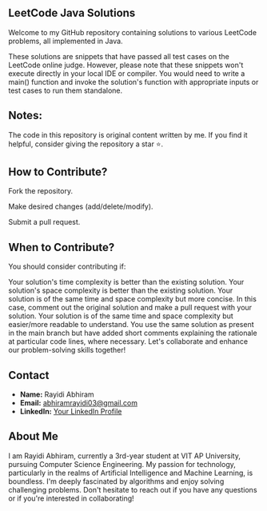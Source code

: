 ##  LeetCode Java Solutions
Welcome to my GitHub repository containing solutions to various LeetCode problems, all implemented in Java.

These solutions are snippets that have passed all test cases on the LeetCode online judge. However, please note that these snippets won't execute directly in your local IDE or compiler. You would need to write a main() function and invoke the solution's function with appropriate inputs or test cases to run them standalone.

## Notes:
The code in this repository is original content written by me. If you find it helpful, consider giving the repository a star ⭐.

## How to Contribute?
Fork the repository.

Make desired changes (add/delete/modify).

Submit a pull request.

## When to Contribute?
You should consider contributing if:

Your solution's time complexity is better than the existing solution.
Your solution's space complexity is better than the existing solution.
Your solution is of the same time and space complexity but more concise. In this case, comment out the original solution and make a pull request with your solution.
Your solution is of the same time and space complexity but easier/more readable to understand.
You use the same solution as present in the main branch but have added short comments explaining the rationale at particular code lines, where necessary.
Let's collaborate and enhance our problem-solving skills together!

## Contact

- **Name:** Rayidi Abhiram
- **Email:** abhiramrayidi03@gmail.com
- **LinkedIn:** [Your LinkedIn Profile](https://www.linkedin.com/in/abhiram-rayidi-b8185a258/)

## About Me

I am Rayidi Abhiram, currently a 3rd-year student at VIT AP University, pursuing Computer Science Engineering. My passion for technology, particularly in the realms of Artificial Intelligence and Machine Learning, is boundless. I'm deeply fascinated by algorithms and enjoy solving challenging problems. Don't hesitate to reach out if you have any questions or if you're interested in collaborating!

